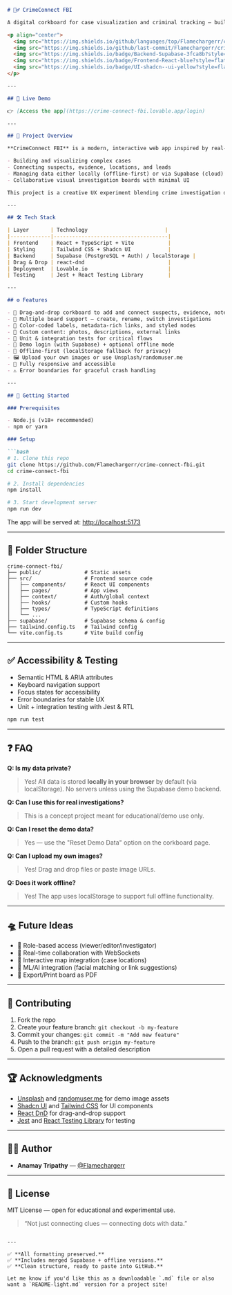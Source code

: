 

````markdown
# 🕵️‍♂️ CrimeConnect FBI

A digital corkboard for case visualization and criminal tracking — built with **React**, **TypeScript**, **Tailwind CSS**, **Shadcn UI**, and **Supabase**.

<p align="center">
  <img src="https://img.shields.io/github/languages/top/Flamechargerr/crime-connect-fbi?style=flat-square" alt="Top Language">
  <img src="https://img.shields.io/github/last-commit/Flamechargerr/crime-connect-fbi?style=flat-square" alt="Last Commit">
  <img src="https://img.shields.io/badge/Backend-Supabase-3fca8b?style=flat-square">
  <img src="https://img.shields.io/badge/Frontend-React-blue?style=flat-square">
  <img src="https://img.shields.io/badge/UI-shadcn--ui-yellow?style=flat-square">
</p>

---

## 🔗 Live Demo

👉 [Access the app](https://crime-connect-fbi.lovable.app/login)

---

## 🧠 Project Overview

**CrimeConnect FBI** is a modern, interactive web app inspired by real-world detective corkboards. It provides a drag-and-drop workspace for:

- Building and visualizing complex cases
- Connecting suspects, evidence, locations, and leads
- Managing data either locally (offline-first) or via Supabase (cloud)
- Collaborative visual investigation boards with minimal UI

This project is a creative UX experiment blending crime investigation design patterns with modern full-stack development, built entirely on **Lovable.io**.

---

## 🛠 Tech Stack

| Layer       | Technology                         |
|-------------|-------------------------------------|
| Frontend    | React + TypeScript + Vite           |
| Styling     | Tailwind CSS + Shadcn UI            |
| Backend     | Supabase (PostgreSQL + Auth) / localStorage |
| Drag & Drop | react-dnd                           |
| Deployment  | Lovable.io                          |
| Testing     | Jest + React Testing Library        |

---

## ⚙️ Features

- 📌 Drag-and-drop corkboard to add and connect suspects, evidence, notes, and places
- 📁 Multiple board support — create, rename, switch investigations
- 🎨 Color-coded labels, metadata-rich links, and styled nodes
- 🧠 Custom content: photos, descriptions, external links
- 🧪 Unit & integration tests for critical flows
- 🔐 Demo login (with Supabase) + optional offline mode
- 💾 Offline-first (localStorage fallback for privacy)
- 🖼️ Upload your own images or use Unsplash/randomuser.me
- 📱 Fully responsive and accessible
- ⚠️ Error boundaries for graceful crash handling

---

## 🚀 Getting Started

### Prerequisites

- Node.js (v18+ recommended)
- npm or yarn

### Setup

```bash
# 1. Clone this repo
git clone https://github.com/Flamechargerr/crime-connect-fbi.git
cd crime-connect-fbi

# 2. Install dependencies
npm install

# 3. Start development server
npm run dev
````

The app will be served at: [http://localhost:5173](http://localhost:5173)

---

## 📁 Folder Structure

```
crime-connect-fbi/
├── public/              # Static assets
├── src/                 # Frontend source code
│   ├── components/      # React UI components
│   ├── pages/           # App views
│   ├── context/         # Auth/global context
│   ├── hooks/           # Custom hooks
│   ├── types/           # TypeScript definitions
│   └── ...
├── supabase/            # Supabase schema & config
├── tailwind.config.ts   # Tailwind config
└── vite.config.ts       # Vite build config
```

---

## ✅ Accessibility & Testing

* Semantic HTML & ARIA attributes
* Keyboard navigation support
* Focus states for accessibility
* Error boundaries for stable UX
* Unit + integration testing with Jest & RTL

```bash
npm run test
```

---

## ❓ FAQ

**Q: Is my data private?**

> Yes! All data is stored **locally in your browser** by default (via localStorage). No servers unless using the Supabase demo backend.

**Q: Can I use this for real investigations?**

> This is a concept project meant for educational/demo use only.

**Q: Can I reset the demo data?**

> Yes — use the "Reset Demo Data" option on the corkboard page.

**Q: Can I upload my own images?**

> Yes! Drag and drop files or paste image URLs.

**Q: Does it work offline?**

> Yes! The app uses localStorage to support full offline functionality.

---

## 🛸 Future Ideas

* 🔐 Role-based access (viewer/editor/investigator)
* 🤝 Real-time collaboration with WebSockets
* 📍 Interactive map integration (case locations)
* 🧠 ML/AI integration (facial matching or link suggestions)
* 🧾 Export/Print board as PDF

---

## 🤝 Contributing

1. Fork the repo
2. Create your feature branch: `git checkout -b my-feature`
3. Commit your changes: `git commit -m "Add new feature"`
4. Push to the branch: `git push origin my-feature`
5. Open a pull request with a detailed description

---

## 🏆 Acknowledgments

* [Unsplash](https://unsplash.com/) and [randomuser.me](https://randomuser.me/) for demo image assets
* [Shadcn UI](https://ui.shadcn.com/) and [Tailwind CSS](https://tailwindcss.com/) for UI components
* [React DnD](https://react-dnd.github.io/react-dnd/about) for drag-and-drop support
* [Jest](https://jestjs.io/) and [React Testing Library](https://testing-library.com/) for testing

---

## 👨‍💻 Author

* **Anamay Tripathy** — [@Flamechargerr](https://github.com/Flamechargerr)

---

## 📃 License

MIT License — open for educational and experimental use.

> “Not just connecting clues — connecting dots with data.”

```

---

✅ **All formatting preserved.**  
✅ **Includes merged Supabase + offline versions.**  
✅ **Clean structure, ready to paste into GitHub.**

Let me know if you'd like this as a downloadable `.md` file or also want a `README-light.md` version for a project site!
```
